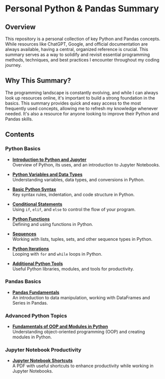# Personal Python & Pandas Summary

## Overview

This repository is a personal collection of key Python and Pandas concepts. While resources like ChatGPT, Google, and official documentation are always available, having a central, organized reference is crucial. This summary serves as a way to solidify and revisit essential programming methods, techniques, and best practices I encounter throughout my coding journey.

## Why This Summary?

The programming landscape is constantly evolving, and while I can always look up resources online, it's important to build a strong foundation in the basics. This summary provides quick and easy access to the most frequently used concepts, allowing me to refresh my knowledge whenever needed. It's also a resource for anyone looking to improve their Python and Pandas skills.

## Contents

### **Python Basics**
- **[Introduction to Python and Jupyter](https://github.com/ayaelsaoudi1/My-Python-Pandas-Summary/blob/main/1-%20intro%20to%20python.ipynb)**  
  Overview of Python, its uses, and an introduction to Jupyter Notebooks.

- **[Python Variables and Data Types](https://github.com/ayaelsaoudi1/My-Python-Pandas-Summary/blob/main/2-%20python%20variables%20and%20data%20types.ipynb)**  
  Understanding variables, data types, and conversions in Python.

- **[Basic Python Syntax](https://github.com/ayaelsaoudi1/My-Python-Pandas-Summary/blob/main/3-%20basic%20python%20syntax.ipynb)**  
  Key syntax rules, indentation, and code structure in Python.

- **[Conditional Statements](https://github.com/ayaelsaoudi1/My-Python-Pandas-Summary/blob/main/4-%20conditional%20statements.ipynb)**  
  Using `if`, `elif`, and `else` to control the flow of your program.

- **[Python Functions](https://github.com/ayaelsaoudi1/My-Python-Pandas-Summary/blob/main/5-%20python%20functions.ipynb)**  
  Defining and using functions in Python.

- **[Sequences](https://github.com/ayaelsaoudi1/My-Python-Pandas-Summary/blob/main/6-%20sequences.ipynb)**  
  Working with lists, tuples, sets, and other sequence types in Python.

- **[Python Iterations](https://github.com/ayaelsaoudi1/My-Python-Pandas-Summary/blob/main/7-%20python%20iterations.ipynb)**  
  Looping with `for` and `while` loops in Python.

- **[Additional Python Tools](https://github.com/ayaelsaoudi1/My-Python-Pandas-Summary/blob/main/8-%20additional%20python%20tools%20.ipynb)**  
  Useful Python libraries, modules, and tools for productivity.

### **Pandas Basics**
- **[Pandas Fundamentals](https://github.com/ayaelsaoudi1/My-Python-Pandas-Summary/blob/main/9-%20pandas%20fundamentals.ipynb)**  
  An introduction to data manipulation, working with DataFrames and Series in Pandas.

### **Advanced Python Topics**
- **[Fundamentals of OOP and Modules in Python](https://github.com/ayaelsaoudi1/My-Python-Pandas-Summary/blob/main/Fundamentals%20of%20OOP%20and%20Modules%20in%20Python.ipynb)**  
  Understanding object-oriented programming (OOP) and creating modules in Python.

### **Jupyter Notebook Productivity**
- **[Jupyter Notebook Shortcuts](https://github.com/ayaelsaoudi1/My-Python-Pandas-Summary/blob/main/Shortcuts-for-Jupyter.pdf)**  
  A PDF with useful shortcuts to enhance productivity while working in Jupyter Notebooks.
